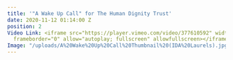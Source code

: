 ```yaml
---
title: '"A Wake Up Call" for The Human Dignity Trust'
date: 2020-11-12 01:14:00 Z
position: 2
Video Link: <iframe src="https://player.vimeo.com/video/377610592" width="640" height="360"
  frameborder="0" allow="autoplay; fullscreen" allowfullscreen></iframe>
Image: "/uploads/A%20Wake%20Up%20Call%20Thumbnail%20(IDA%20Laurels).jpg"
---
```


